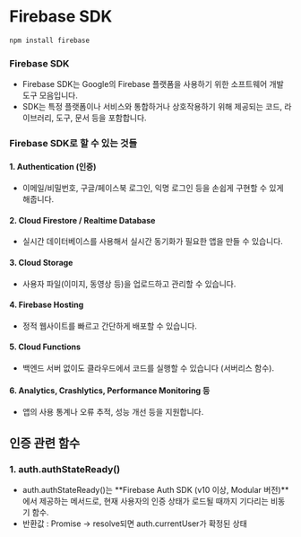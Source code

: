 # Firebase SDK

```bash
npm install firebase
```

### Firebase SDK
- Firebase SDK는 Google의 Firebase 플랫폼을 사용하기 위한 소프트웨어 개발 도구 모음입니다.
- SDK는 특정 플랫폼이나 서비스와 통합하거나 상호작용하기 위해 제공되는 코드, 라이브러리, 도구, 문서 등을 포함합니다.


### Firebase SDK로 할 수 있는 것들

#### 1.	Authentication (인증)
- 이메일/비밀번호, 구글/페이스북 로그인, 익명 로그인 등을 손쉽게 구현할 수 있게 해줍니다.

#### 2.	Cloud Firestore / Realtime Database
- 실시간 데이터베이스를 사용해서 실시간 동기화가 필요한 앱을 만들 수 있습니다.

#### 3.	Cloud Storage
- 사용자 파일(이미지, 동영상 등)을 업로드하고 관리할 수 있습니다.

#### 4.	Firebase Hosting
- 정적 웹사이트를 빠르고 간단하게 배포할 수 있습니다.

#### 5.	Cloud Functions
- 백엔드 서버 없이도 클라우드에서 코드를 실행할 수 있습니다 (서버리스 함수).

#### 6.	Analytics, Crashlytics, Performance Monitoring 등
- 앱의 사용 통계나 오류 추적, 성능 개선 등을 지원합니다.


## 인증 관련 함수

### 1. auth.authStateReady()
- auth.authStateReady()는 **Firebase Auth SDK (v10 이상, Modular 버전)**에서 제공하는 메서드로,
현재 사용자의 인증 상태가 로드될 때까지 기다리는 비동기 함수. 
- 반환값 : Promise → resolve되면 auth.currentUser가 확정된 상태


